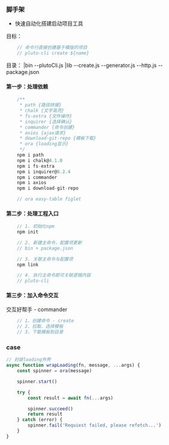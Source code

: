 ### 脚手架
* 快速自动化搭建启动项目工具

目标：
```js
    // 命令行直接创建基于模版的项目
    // pluto-cli create ${name}
```

目录：
|bin
    --plutoCli.js
|lib
    --create.js
    --generator.js
    --http.js
--package.json

#### 第一步：处理依赖
```js
    /**
     * path {路径拼接}
     * chalk {文字高亮}
     * fs-extra {文件操作}
     * inquirer {选择确认}
     * commander {命令创建}
     * axios {ajax请求}
     * download-git-repo {模板下载}
     * ora {loading显示}
     */
    npm i path          
    npm i chalk@4.1.0
    npm i fs-extra
    npm i inquirer@8.2.4
    npm i commander
    npm i axios
    npm i download-git-repo

    // ora easy-table figlet
```

#### 第二步：处理工程入口
```js
    // 1. 初始化npm
    npm init

    // 2. 新建主命令，配置项更新
    // bin + package.json

    // 3. 关联主命令与配置项
    npm link

    // 4. 执行主命令即可关联逻辑内容
    // pluto-cli
```

#### 第三步：加入命令交互
交互好帮手 - commander
```js
    // 1、创建命令 - create
    // 2、拉取、选择模板
    // 3、下载模板到目录
```

### case
```js
// 封装loading外壳
async function wrapLoading(fn, message, ...args) {
    const spinner = ora(message)

    spinner.start()

    try {
        const result = await fn(...args)

        spinner.succeed()
        return result
    } catch (error) {
        spinner.fail('Requiest failed, please refetch...')
    }
}
```